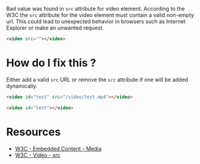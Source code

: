 Bad value was found in `src` attribute for video element. According to the W3C the `src` attribute for the video element must contain a valid non-empty url. This could lead to unexpected behavior in browsers such as Internet Explorer or make an unwanted request.

```html
<video src=""></video>
```

# How do I fix this ?

Either add a valid `src` URL or remove the `src` attribute if one will be added dynamically.

```html
<video id="test" src="/video/test.mp4"></video>

<video id="test"></video>
```

# Resources

* [W3C - Embedded Content - Media](https://www.w3.org/TR/html5/embedded-content-0.html#attr-media-src)
* [W3C - Video - src](https://www.w3.org/TR/2011/WD-html5-20110113/video.html#attr-media-src)
